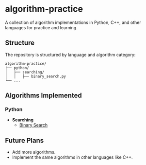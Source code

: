 # algorithm-practice
A collection of algorithm implementations in Python, C++, and other languages for practice and learning.

## Structure

The repository is structured by language and algorithm category:

```
algorithm-practice/
├── python/
│   ├── searching/
│   │   ├── binary_search.py
└── ...
```

## Algorithms Implemented

### Python

- **Searching**
  - [Binary Search](python/searching/binary_search.py)

## Future Plans
- Add more algorithms.
- Implement the same algorithms in other languages like C++.
